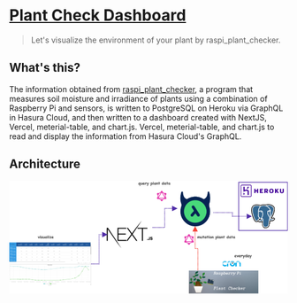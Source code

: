 # [Plant Check Dashboard](https://plant-check-graph.vercel.app/)

> Let's visualize the environment of your plant by raspi_plant_checker.

## What's this?

The information obtained from [raspi_plant_checker](https://github.com/tubone24/raspi_plant_checker), a program that measures soil moisture and irradiance of plants using a combination of Raspberry Pi and sensors, is written to PostgreSQL on Heroku via GraphQL in Hasura Cloud,
and then written to a dashboard created with NextJS, Vercel, meterial-table, and chart.js. Vercel, meterial-table, and chart.js to read and display the information from Hasura Cloud's GraphQL.

## Architecture

![arch](docs/images/arch.png)
